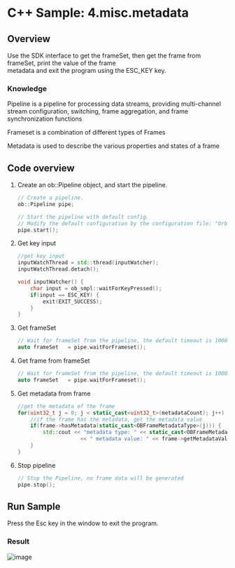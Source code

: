 # C++ Sample: 4.misc.metadata

## Overview

Use the SDK interface to get the frameSet, then get the frame from frameSet, print the value of the frame metadata and exit the program using the ESC_KEY key.

### Knowledge

Pipeline is a pipeline for processing data streams, providing multi-channel stream configuration, switching, frame aggregation, and frame synchronization functions

Frameset is a combination of different types of Frames

Metadata is used to describe the various properties and states of a frame

## Code overview

1. Create an ob::Pipeline object, and start the pipeline.

    ```cpp
    // Create a pipeline.
    ob::Pipeline pipe;

    // Start the pipeline with default config.
    // Modify the default configuration by the configuration file: "OrbbecSDKConfig.xml"
    pipe.start();
    ```

2. Get key input

    ```cpp
    //get key input
    inputWatchThread = std::thread(inputWatcher);
    inputWatchThread.detach();

    void inputWatcher() {
        char input = ob_smpl::waitForKeyPressed();
        if(input == ESC_KEY) {
            exit(EXIT_SUCCESS);
        }
    }
    ```

3. Get frameSet

    ```cpp
    // Wait for frameSet from the pipeline, the default timeout is 1000ms.
    auto frameSet   = pipe.waitForFrameset();
    ```

4. Get frame from frameSet

    ```cpp
    // Wait for frameSet from the pipeline, the default timeout is 1000ms.
    auto frameSet   = pipe.waitForFrameset();
   ```

5. Get metadata from frame

    ```cpp
    //get the metadata of the frame
    for(uint32_t j = 0; j < static_cast<uint32_t>(metadataCount); j++) {
        //if the frame has the metadata, get the metadata value
        if(frame->hasMetadata(static_cast<OBFrameMetadataType>(j))) {
            std::cout << "metadata type: " << static_cast<OBFrameMetadataType>(j)
                        << " metadata value: " << frame->getMetadataValue(static_cast<OBFrameMetadataType>(j)) << std::endl;
        }
    }
    ```

6. Stop pipeline

    ```cpp
    // Stop the Pipeline, no frame data will be generated
    pipe.stop();
    ```

## Run Sample

Press the Esc key in the window to exit the program.

### Result

![image](/docs/resource/metadata.png)
